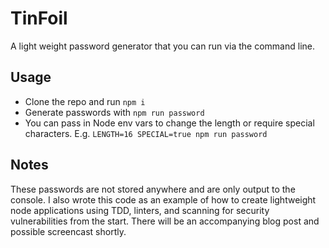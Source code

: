 # TinFoil
A light weight password generator that you can run via the command line.  

## Usage
- Clone the repo and run `npm i`
- Generate passwords with `npm run password`
- You can pass in Node env vars to change the length or require special characters. E.g. `LENGTH=16 SPECIAL=true npm run password`

## Notes
These passwords are not stored anywhere and are only output to the console.  I also wrote this code as an example of how to create 
lightweight node applications using TDD, linters, and scanning for security vulnerabilities from the start.  There will be an accompanying 
blog post and possible screencast shortly.
